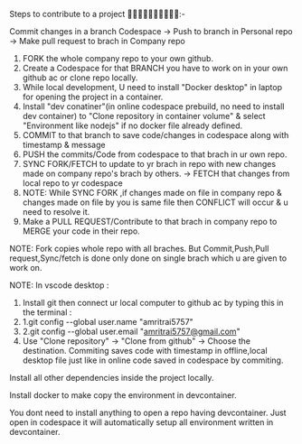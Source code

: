 Steps to contribute to a project 🤷‍♂️🤷‍♂️🤷‍♂️🤷‍♂️🤷‍♂️:-

Commit changes in a branch Codespace -> Push to branch in Personal repo -> Make pull request to brach in Company repo

1. FORK the whole company repo to your own github.
2. Create a Codespace for that BRANCH you have to work on in your own github ac or clone repo locally.
3. While local development, U need to install "Docker desktop" in laptop for opening the project in a container.
4. Install "dev conatiner"(in online codespace prebuild, no need to install dev container) to "Clone repository in container volume" & select "Environment like nodejs" if no docker file already defined.
6. COMMIT to that branch to save code/changes in codespace along with timestamp & message
7. PUSH the commits/Code from codespace to that brach in ur own repo.
8. SYNC FORK/FETCH to update to yr brach in repo with new changes made on company repo's brach by others. -> FETCH that changes from local repo to yr codespace
9. NOTE: While SYNC FORK ,if changes made on file in company repo & changes made on file by you is same file then CONFLICT will occur & u need to resolve it. 
10. Make a PULL REQUEST/Contribute to that brach in company repo to MERGE your code in their repo.

NOTE: Fork copies whole repo with all braches.
      But Commit,Push,Pull request,Sync/fetch is done only done on single brach which u are given to work on.

NOTE: In vscode desktop : 
1. Install git then connect ur local computer to github ac by typing this in the terminal : 
2. 1.git config --global user.name "amritrai5757" 
3. 2.git config --global user.email "amritrai5757@gmail.com"
4. Use "Clone repository" -> "Clone from github" -> Choose the destination.
Commiting saves code with timestamp in offline,local desktop file just like in online code saved in codespace by commiting. 


Install all other dependencies inside the project locally.

Install docker to  make copy the environment in devcontainer.

You dont need to install anything to open a repo having devcontainer. Just open in codespace it will automatically setup all environment written in devcontainer.
